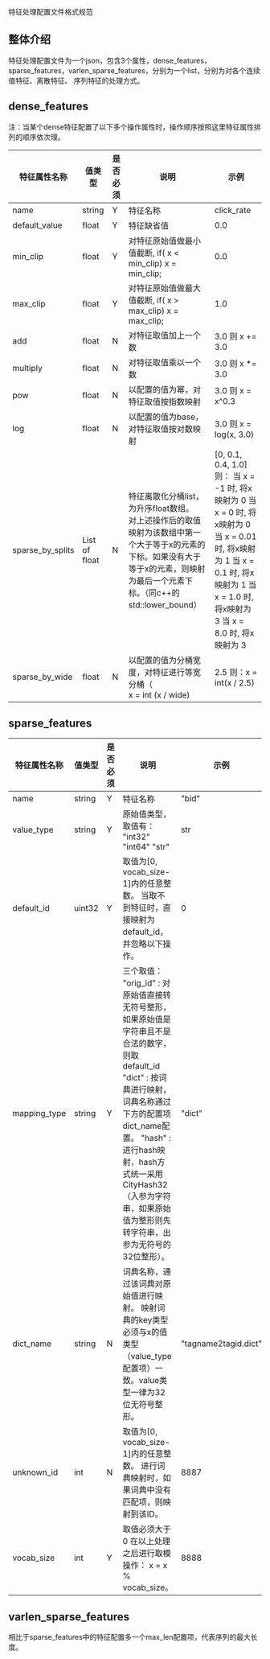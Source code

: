 特征处理配置文件格式规范

## 整体介绍

特征处理配置文件为一个json，包含3个属性，dense_features，sparse_features，varlen_sparse_features，分别为一个list，分别为对各个连续值特征、离散特征、 序列特征的处理方式。

## dense_features

注：当某个dense特征配置了以下多个操作属性时，操作顺序按照这里特征属性排列的顺序依次理。

| 特征属性名称     | 值类型        | 是否必须 | 说明                                                         | 示例                                                         |
| ---------------- | ------------- | -------- | ------------------------------------------------------------ | ------------------------------------------------------------ |
| name             | string        | Y        | 特征名称                                                     | click_rate                                                   |
| default_value    | float         | Y        | 特征缺省值                                                   | 0.0                                                          |
| min_clip         | float         | Y        | 对特征原始值做最小值截断, if( x < min_clip) x = min_clip;    | 0.0                                                          |
| max_clip         | float         | Y        | 对特征原始值做最大值截断, if( x > max_clip) x = max_clip;    | 1.0                                                          |
| add              | float         | N        | 对特征取值加上一个数                                         | 3.0 则  x += 3.0                                             |
| multiply         | float         | N        | 对特征取值乘以一个数                                         | 3.0 则  x *= 3.0                                             |
| pow              | float         | N        | 以配置的值为幂，对特征取值按指数映射                         | 3.0 则  x = x^0.3                                            |
| log              | float         | N        | 以配置的值为base，对特征取值按对数映射                       | 3.0 则  x = log(x, 3.0)                                      |
| sparse_by_splits | List of float | N        | 特征离散化分桶list，为升序float数组。 <br />对上述操作后的取值映射为该数组中第一个大于等于x的元素的下标。如果没有大于等于x的元素，则映射为最后一个元素下标。（同c++的std::lower_bound） | [0, 0.1,  0.4, 1.0] 则： 当 x = -1 时, 将x映射为 0 当 x = 0 时, 将x映射为 0 当 x = 0.01  时, 将x映射为 1 当 x = 0.1  时, 将x映射为 1 当 x = 1.0  时, 将x映射为 3 当 x = 8.0  时, 将x映射为 3 |
| sparse_by_wide   | float         | N        | 以配置的值为分桶宽度，对特征进行等宽分桶（<br />x = int (x / wide) | 2.5 则：x = int(x / 2.5)                                     |

## sparse_features

| 特征属性名称 | 值类型 | 是否必须 | 说明                                                         | 示例                 |
| ------------ | ------ | -------- | ------------------------------------------------------------ | -------------------- |
| name         | string | Y        | 特征名称                                                     | "bid"                |
| value_type   | string | Y        | 原始值类型，取值有： "int32" "int64" "str"                   | str                  |
| default_id   | uint32 | Y        | 取值为[0, vocab_size-1]内的任意整数。 当取不到特征时，直接映射为default_id，并忽略以下操作。 | 0                    |
| mapping_type | string | Y        | 三个取值： "orig_id" : 对原始值直接转无符号整形，如果原始值是字符串且不是合法的数字，则取default_id "dict" : 按词典进行映射，词典名称通过下方的配置项dict_name配置。 "hash" : 进行hash映射，hash方式统一采用CityHash32（入参为字符串，如果原始值为整形则先转字符串，出参为无符号的32位整形）。 | "dict"               |
| dict_name    | string | N        | 词典名称，通过该词典对原始值进行映射。 映射词典的key类型必须与x的值类型（value_type配置项）一致。value类型一律为32位无符号整形。 | "tagname2tagid.dict" |
| unknown_id   | int    | N        | 取值为[0, vocab_size-1]内的任意整数。 进行词典映射时，如果词典中没有匹配项，则映射到该ID。 | 8887                 |
| vocab_size   | int    | Y        | 取值必须大于0 在以上处理之后进行取模操作： x = x % vocab_size。 | 8888                 |


## varlen_sparse_features

相比于sparse_features中的特征配置多一个max_len配置项，代表序列的最大长度。


